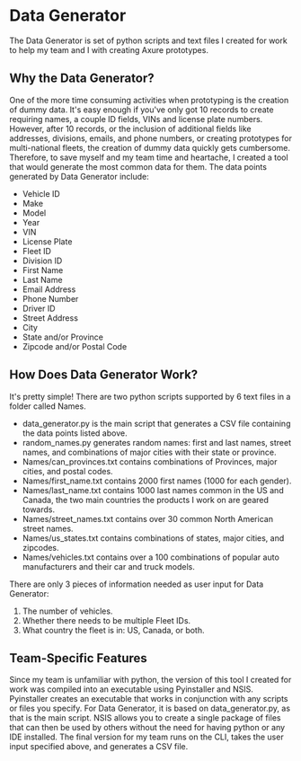 # Data Generator

The Data Generator is set of python scripts and text files I created for work to help my team and I with creating Axure prototypes. 

## Why the Data Generator? 
One of the more time consuming activities when prototyping is the creation of dummy data. It's easy enough if you've only got 10 records to create requiring names, a couple ID fields, VINs and license plate numbers. However, after 10 records, or the inclusion of additional fields like addresses, divisions, emails, and phone numbers, or creating prototypes for multi-national fleets, the creation of dummy data quickly gets cumbersome. Therefore, to save myself and my team time and heartache, I created a tool that would generate the most common data for them. The data points generated by Data Generator include:

- Vehicle ID
- Make
- Model
- Year
- VIN
- License Plate
- Fleet ID
- Division ID
- First Name
- Last Name
- Email Address
- Phone Number
- Driver ID
- Street Address
- City
- State and/or Province
- Zipcode and/or Postal Code


## How Does Data Generator Work?
It's pretty simple! There are two python scripts supported by 6 text files in a folder called Names.
- data_generator.py is the main script that generates a CSV file containing the data points listed above.
- random_names.py generates random names: first and last names, street names, and combinations of major cities with their state or province.
- Names/can_provinces.txt contains combinations of Provinces, major cities, and postal codes.
- Names/first_name.txt contains 2000 first names (1000 for each gender).
- Names/last_name.txt contains 1000 last names common in the US and Canada, the two main countries the products I work on are geared towards.
- Names/street_names.txt contains over 30 common North American street names.
- Names/us_states.txt contains combinations of states, major cities, and zipcodes.
- Names/vehicles.txt contains over a 100 combinations of popular auto manufacturers and their car and truck models.

There are only 3 pieces of information needed as user input for Data Generator:
1. The number of vehicles.
2. Whether there needs to be multiple Fleet IDs.
3. What country the fleet is in: US, Canada, or both.

## Team-Specific Features
Since my team is unfamiliar with python, the version of this tool I created for work was compiled into an executable using Pyinstaller and NSIS. Pyinstaller creates an executable that works in conjunction with any scripts or files you specify. For Data Generator, it is based on data_generator.py, as that is the main script. NSIS allows you to create a single package of files that can then be used by others without the need for having python or any IDE installed. The final version for my team runs on the CLI, takes the user input specified above, and generates a CSV file. 
